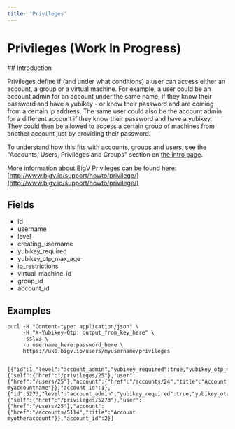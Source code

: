 ```yaml
---
title: 'Privileges'
---
```


# Privileges (Work In Progress)

## Introduction

Privileges define if (and under what conditions) a user can access either an account, a group or a virtual machine. For example, a user could be an account admin for an account under the same name, if they know their password and have a yubikey - or know their password and are coming from a certain ip address. The same user could also be the account admin for a different account if they know their password and have a yubikey. They could then be allowed to access a certain group of machines from another account just by providing their password.

To understand how this fits with accounts, groups and users, see the "Accounts, Users, Privileges and Groups" section on [the intro page](/notes/intro).

More information about BigV Privileges can be found here: [http://www.bigv.io/support/howto/privilege/](http://www.bigv.io/support/howto/privilege/)


## Fields

* id
* username
* level
* creating_username
* yubikey_required
* yubikey_otp_max_age
* ip_restrictions
* virtual_machine_id
* group_id
* account_id

## Examples

    curl -H "Content-type: application/json" \
         -H "X-Yubikey-Otp: output_from_key_here" \
         -sslv3 \
         -u username_here:password_here \
         https://uk0.bigv.io/users/myusername/privileges


    [{"id":1,"level":"account_admin","yubikey_required":true,"yubikey_otp_max_age":900,"ip_restrictions":null,"username":"myusername","_links":{"self":{"href":"/privileges/25"},"user":{"href":"/users/25"},"account":{"href":"/accounts/24","title":"Account myaccountname"}},"account_id":1},{"id":5273,"level":"account_admin","yubikey_required":true,"yubikey_otp_max_age":900,"ip_restrictions":null,"username":"myusername","_links":{"self":{"href":"/privileges/5273"},"user":{"href":"/users/25"},"account":{"href":"/accounts/5114","title":"Account myotheraccount"}},"account_id":2}]

